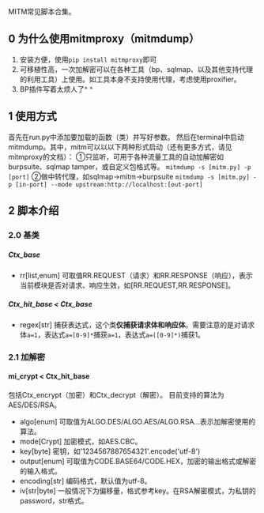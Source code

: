 MITM常见脚本合集。

## 0 为什么使用mitmproxy（mitmdump）
1. 安装方便，使用`pip install mitmproxy`即可
2. 可移植性高，一次加解密可以在各种工具（bp、sqlmap、以及其他支持代理的利用工具）上使用。如工具本身不支持使用代理，考虑使用proxifier。
3. BP插件写着太烦人了^ ^

## 1 使用方式
首先在run.py中添加要加载的函数（类）并写好参数。
然后在terminal中启动mitmdump。其中，mitm可以以以下两种形式启动（还有更多方式，请见mitmproxy的文档）：
①只监听，可用于各种流量工具的自动加解密如burpsuite、sqlmap tamper，或自定义包格式等。
`mitmdump -s [mitm.py] -p [port]` 
②做中转代理，如sqlmap->mitm->burpsuite
`mitmdump -s [mitm.py] -p [in-port] --mode upstream:http://localhost:[out-port]`

## 2 脚本介绍

### 2.0 基类

##### Ctx_base
- rr[list,enum] 可取值RR.REQUEST（请求）和RR.RESPONSE（响应），表示当前模块是否对请求、响应生效，如\[RR.REQUEST,RR.RESPONSE\]。

##### Ctx_hit_base < Ctx_base
- regex[str] 捕获表达式，这个类**仅捕获请求体和响应体**。需要注意的是对请求体`a=1`，表达式`a=[0-9]*`捕获`a=1`，表达式`a=([0-9]*)`捕获1。

### 2.1 加解密

#### mi_crypt < Ctx_hit_base
包括Ctx_encrypt（加密）和Ctx_decrypt（解密）。
目前支持的算法为AES/DES/RSA。
- algo[enum] 可取值为ALGO.DES/ALGO.AES/ALGO.RSA...表示加解密使用的算法。
- mode[Crypt] 加密模式，如AES.CBC。
- key[byte] 密钥，如'1234567887654321'.encode('utf-8')
- output[enum] 可取值为CODE.BASE64/CODE.HEX，加密的输出格式或解密的输入格式。
- encoding[str] 编码格式，默认值为utf-8。
- iv[str|byte] 一般情况下为偏移量，格式参考key。在RSA解密模式，为私钥的password，str格式。